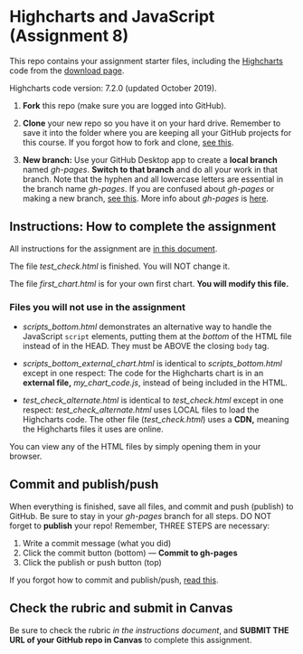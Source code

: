 # Highcharts and JavaScript (Assignment 8)

This repo contains your assignment starter files, including the [Highcharts](https://www.highcharts.com/blog/products/highcharts/) code from the [download page](https://www.highcharts.com/blog/download/).

Highcharts code version: 7.2.0 (updated October 2019).

1. **Fork** this repo (make sure you are logged into GitHub).

2. **Clone** your new repo so you have it on your hard drive. Remember to save it into the folder where you are keeping all your GitHub projects for this course. If you forgot how to fork and clone, [see this](https://github.com/macloo/github-howto-and-github-desktop/tree/master/forking_and_cloning).

3. **New branch:** Use your GitHub Desktop app to create a **local branch** named *gh-pages*. **Switch to that branch** and do all your work in that branch. Note that the hyphen and all lowercase letters are essential in the branch name *gh-pages*. If you are confused about *gh-pages* or making a new branch, [see this](https://github.com/macloo/github-howto-and-github-desktop/tree/master/git_branches). More info about *gh-pages* is [here](https://github.com/macloo/github-howto-and-github-desktop/tree/master/gh-pages).

## Instructions: How to complete the assignment

All instructions for the assignment are [in this document](http://bit.ly/mm-webapps8).

The file *test_check.html* is finished. You will NOT change it.

The file *first_chart.html* is for your own first chart. **You will modify this file.**

### Files you will not use in the assignment

* *scripts_bottom.html* demonstrates an alternative way to handle the JavaScript `script` elements, putting them at the *bottom* of the HTML file instead of in the HEAD. They must be ABOVE the closing `body` tag.

* *scripts_bottom_external_chart.html* is identical to *scripts_bottom.html* except in one respect: The code for the Highcharts chart is in an **external file,** *my_chart_code.js*, instead of being included in the HTML.

* *test_check_alternate.html* is identical to *test_check.html* except in one respect: *test_check_alternate.html* uses LOCAL files to load the Highcharts code. The other file (*test_check.html*) uses a **CDN,** meaning the Highcharts files it uses are online.

You can view any of the HTML files by simply opening them in your browser.

## Commit and publish/push

When everything is finished, save all files, and commit and push (publish) to GitHub. Be sure to stay in your *gh-pages* branch for all steps. DO NOT forget to **publish** your repo! Remember, THREE STEPS are necessary:

1. Write a commit message (what you did)
2. Click the commit button (bottom) &mdash; **Commit to gh-pages**
3. Click the publish or push button (top)

If you forgot how to commit and publish/push, [read this](https://github.com/macloo/github-howto-and-github-desktop/tree/master/git_commit_and_sync).

## Check the rubric and submit in Canvas

Be sure to check the rubric *in the instructions document*, and **SUBMIT THE URL of your GitHub repo in Canvas** to complete this assignment.
